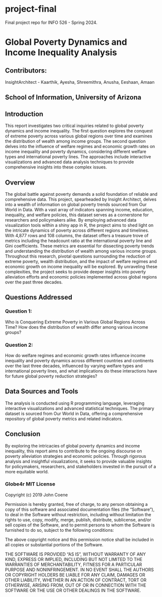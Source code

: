 # project-final

Final project repo for INFO 526 - Spring 2024.

# Global Poverty Dynamics and Income Inequality Analysis

## Contributors:
InsightArchitect - Kaarthik, Ayesha, Shreemithra, Anusha, Eeshaan, Amaan  
## School of Information, University of Arizona

## Introduction
This report investigates two critical inquiries related to global poverty dynamics and income inequality. The first question explores the conquest of extreme poverty across various global regions over time and examines the distribution of wealth among income groups. The second question delves into the influence of welfare regimes and economic growth rates on income inequality and poverty dynamics, considering different welfare types and international poverty lines. The approaches include interactive visualizations and advanced data analysis techniques to provide comprehensive insights into these complex issues.

## Overview
The global battle against poverty demands a solid foundation of reliable and comprehensive data. This project, spearheaded by Insight Architect, delves into a wealth of information on global poverty trends sourced from Our World in Data. With a vast array of indicators spanning income, education, inequality, and welfare policies, this dataset serves as a cornerstone for researchers and policymakers alike. By employing advanced data visualization tools within a shiny app in R, the project aims to shed light on the intricate dynamics of poverty across different regions and timelines. With 4,877 rows and 108 columns, the dataset offers a treasure trove of metrics including the headcount ratio at the international poverty line and Gini coefficients. These metrics are essential for dissecting poverty trends and understanding the distribution of wealth among various income groups. Throughout this research, pivotal questions surrounding the reduction of extreme poverty, wealth distribution, and the impact of welfare regimes and economic growth on income inequality will be explored. By unraveling these complexities, the project seeks to provide deeper insights into poverty alleviation efforts and economic policies implemented across global regions over the past three decades.

## Questions Addressed
### Question 1: 
Who is Conquering Extreme Poverty in Various Global Regions Across Time? How does the distribution of wealth differ among various income groups?

### Question 2:
How do welfare regimes and economic growth rates influence income inequality and poverty dynamics across different countries and continents over the last three decades, influenced by varying welfare types and international poverty lines, and what implications do these interactions have for future global poverty reduction strategies?

## Data Sources and Tools
The analysis is conducted using R programming language, leveraging interactive visualizations and advanced statistical techniques. The primary dataset is sourced from Our World in Data, offering a comprehensive repository of global poverty metrics and related indicators.

## Conclusion
By exploring the intricacies of global poverty dynamics and income inequality, this report aims to contribute to the ongoing discourse on poverty alleviation strategies and economic policies. Through rigorous analysis and insightful visualizations, it seeks to provide valuable insights for policymakers, researchers, and stakeholders invested in the pursuit of a more equitable world.

### Globe4r MIT License
Copyright (c) 2019 John Coene

Permission is hereby granted, free of charge, to any person obtaining a copy of this software and associated documentation files (the “Software”), to deal in the Software without restriction, including without limitation the rights to use, copy, modify, merge, publish, distribute, sublicense, and/or sell copies of the Software, and to permit persons to whom the Software is furnished to do so, subject to the following conditions:

The above copyright notice and this permission notice shall be included in all copies or substantial portions of the Software.

THE SOFTWARE IS PROVIDED “AS IS”, WITHOUT WARRANTY OF ANY KIND, EXPRESS OR IMPLIED, INCLUDING BUT NOT LIMITED TO THE WARRANTIES OF MERCHANTABILITY, FITNESS FOR A PARTICULAR PURPOSE AND NONINFRINGEMENT. IN NO EVENT SHALL THE AUTHORS OR COPYRIGHT HOLDERS BE LIABLE FOR ANY CLAIM, DAMAGES OR OTHER LIABILITY, WHETHER IN AN ACTION OF CONTRACT, TORT OR OTHERWISE, ARISING FROM, OUT OF OR IN CONNECTION WITH THE SOFTWARE OR THE USE OR OTHER DEALINGS IN THE SOFTWARE.

